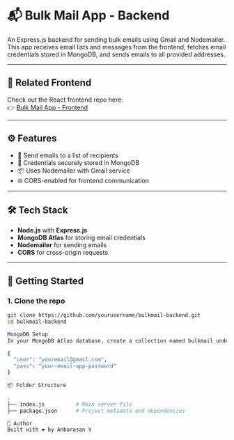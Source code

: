 # 📬 Bulk Mail App - Backend

An Express.js backend for sending bulk emails using Gmail and Nodemailer. This app receives email lists and messages from the frontend, fetches email credentials stored in MongoDB, and sends emails to all provided addresses.

---

## 🔗 Related Frontend

Check out the React frontend repo here:  
👉 [Bulk Mail App - Frontend](https://bulkmail-frontend-alpha.vercel.app/)

---

## ⚙️ Features

- 📩 Send emails to a list of recipients
- 🔐 Credentials securely stored in MongoDB
- 📦 Uses Nodemailer with Gmail service
- 🌐 CORS-enabled for frontend communication

---

## 🛠️ Tech Stack

- **Node.js** with **Express.js**
- **MongoDB Atlas** for storing email credentials
- **Nodemailer** for sending emails
- **CORS** for cross-origin requests

---

## 🚀 Getting Started

### 1. Clone the repo

```bash
git clone https://github.com/yourusername/bulkmail-backend.git
cd bulkmail-backend

MongoDB Setup
In your MongoDB Atlas database, create a collection named bulkmail under any database (e.g., passkey) with a document like:

{
  "user": "youremail@gmail.com",
  "pass": "your-email-app-password"
}

📦 Folder Structure

.
├── index.js          # Main server file
├── package.json      # Project metadata and dependencies

🙌 Author
Built with ❤️ by Anbarasan V 
